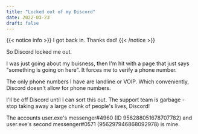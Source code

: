 ```yaml
---
title: "Locked out of my Discord"
date: 2022-03-23
draft: false
---
```

{{< notice info >}}
I got back in. Thanks dad!
{{< /notice >}}

So Discord locked me out.

I was just going about my buisness, then I'm hit with a page that just says "something is going on here". It forces me to verify a phone number.

The only phone numbers I have are landline or VOIP. Which conveniently, Discord doesn't allow for phone numbers.

I'll be off Discord until I can sort this out. The support team is garbage - stop taking away a large chunk of people's lives, Discord!

The accounts user.exe's messenger#4960 (ID 956288051678707782) and user.exe's second messenger#0571 (956297946868092978) is mine.
